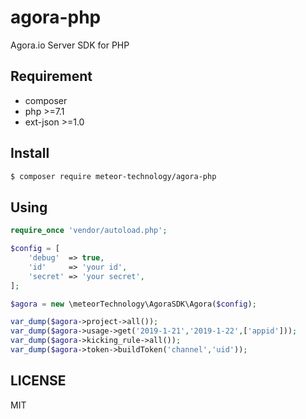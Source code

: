 # agora-php
Agora.io Server SDK for PHP

## Requirement
* composer
* php >=7.1
* ext-json >=1.0

## Install
```bash
$ composer require meteor-technology/agora-php
```

## Using
```php
require_once 'vendor/autoload.php';

$config = [
    'debug'  => true,
    'id'     => 'your id',
    'secret' => 'your secret',
];

$agora = new \meteorTechnology\AgoraSDK\Agora($config);

var_dump($agora->project->all());
var_dump($agora->usage->get('2019-1-21','2019-1-22',['appid']));
var_dump($agora->kicking_rule->all());
var_dump($agora->token->buildToken('channel','uid'));
```
## LICENSE
MIT
